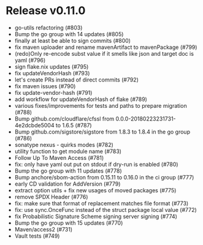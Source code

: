 # Release v0.11.0

- go-utils refactoring (#803)
- Bump the go group with 14 updates (#805)
- finally at least be able to sign commits (#800)
- fix maven uploader and rename mavenArtifact to mavenPackage (#799)
- (redo)Only re-encode subst value if it smells like json and target doc is yaml  (#796)
- sign flake.nix updates (#795)
- fix updateVendorHash (#793)
- let's create PRs instead of direct commits (#792)
- fix maven issues (#790)
- fix update-vendor-hash (#791)
- add workflow for updateVendorHash of flake  (#789)
- various fixes/improvements for tests and paths to prepare migration (#788)
- Bump github.com/cloudflare/cfssl from 0.0.0-20180223231731-4e2dcbde5004 to 1.6.5 (#787)
- Bump github.com/sigstore/sigstore from 1.8.3 to 1.8.4 in the go group (#786)
- sonatype nexus - quirks modes (#782)
- utility function to get module name (#783)
- Follow Up To Maven Access (#781)
- fix: only have yaml out put on stdout if dry-run is enabled (#780)
- Bump the go group with 11 updates (#778)
- Bump anchore/sbom-action from 0.15.11 to 0.16.0 in the ci group (#777)
- early CD validation for AddVersion (#779)
- extract option utils + fix new usages of moved packages (#775)
- remove SPDX Header (#776)
- fix: make sure that format of replacement matches file format (#773)
- fix: use sync.OnceFunc instead of the struct package local value (#772)
- fix Probabilistic Signature Scheme signing server signing (#774)
- Bump the go group with 15 updates (#770)
- Maven/access2 (#731)
- Vault tests (#749)
